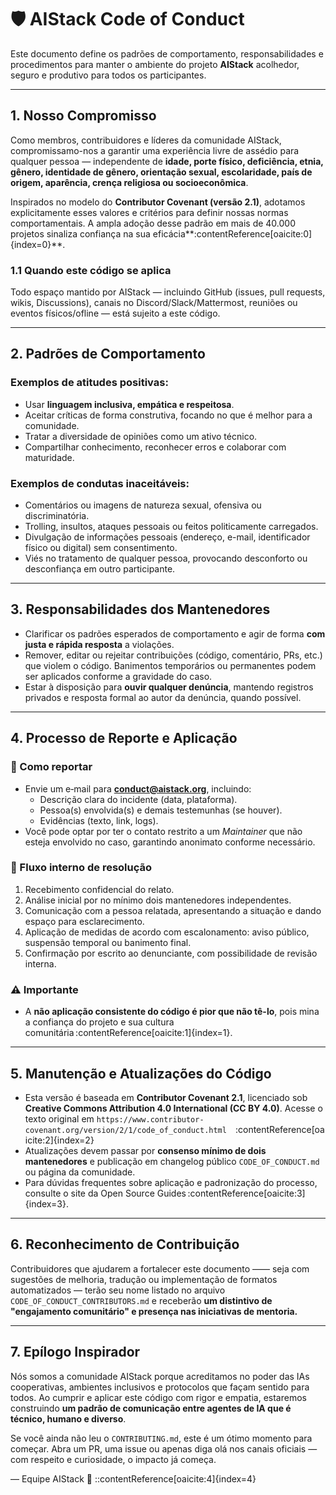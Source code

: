 # 🛡️ AIStack Code of Conduct

Este documento define os padrões de comportamento, responsabilidades e procedimentos para manter o ambiente do projeto **AIStack** acolhedor, seguro e produtivo para todos os participantes.

---

## 1. Nosso Compromisso

Como membros, contribuidores e líderes da comunidade AIStack, compromissamo-nos a garantir uma experiência livre de assédio para qualquer pessoa — independente de **idade, porte físico, deficiência, etnia, gênero, identidade de gênero, orientação sexual, escolaridade, país de origem, aparência, crença religiosa ou socioeconômica**.  

Inspirados no modelo do **Contributor Covenant (versão 2.1)**, adotamos explicitamente esses valores e critérios para definir nossas normas comportamentais. A ampla adoção desse padrão em mais de 40.000 projetos sinaliza confiança na sua eficácia**:contentReference[oaicite:0]{index=0}**.

### 1.1 Quando este código se aplica  
Todo espaço mantido por AIStack — incluindo GitHub (issues, pull requests, wikis, Discussions), canais no Discord/Slack/Mattermost, reuniões ou eventos físicos/ofline — está sujeito a este código.

---

## 2. Padrões de Comportamento

### Exemplos de atitudes positivas:
- Usar **linguagem inclusiva, empática e respeitosa**.  
- Aceitar críticas de forma construtiva, focando no que é melhor para a comunidade.  
- Tratar a diversidade de opiniões como um ativo técnico.  
- Compartilhar conhecimento, reconhecer erros e colaborar com maturidade.

### Exemplos de condutas inaceitáveis:
- Comentários ou imagens de natureza sexual, ofensiva ou discriminatória.  
- Trolling, insultos, ataques pessoais ou feitos politicamente carregados.  
- Divulgação de informações pessoais (endereço, e-mail, identificador físico ou digital) sem consentimento.  
- Viés no tratamento de qualquer pessoa, provocando desconforto ou desconfiança em outro participante.

---

## 3. Responsabilidades dos Mantenedores

- Clarificar os padrões esperados de comportamento e agir de forma **com justa e rápida resposta** a violações.  
- Remover, editar ou rejeitar contribuições (código, comentário, PRs, etc.) que violem o código. Banimentos temporários ou permanentes podem ser aplicados conforme a gravidade do caso.  
- Estar à disposição para **ouvir qualquer denúncia**, mantendo registros privados e resposta formal ao autor da denúncia, quando possível.

---

## 4. Processo de Reporte e Aplicação

### 📧 Como reportar  
- Envie um e‑mail para **conduct@aistack.org**, incluindo:
  - Descrição clara do incidente (data, plataforma).
  - Pessoa(s) envolvida(s) e demais testemunhas (se houver).
  - Evidências (texto, link, logs).
- Você pode optar por ter o contato restrito a um *Maintainer* que não esteja envolvido no caso, garantindo anonimato conforme necessário.

### 📌 Fluxo interno de resolução  
1. Recebimento confidencial do relato.  
2. Análise inicial por no mínimo dois mantenedores independentes.  
3. Comunicação com a pessoa relatada, apresentando a situação e dando espaço para esclarecimento.  
4. Aplicação de medidas de acordo com escalonamento: aviso público, suspensão temporal ou banimento final.  
5. Confirmação por escrito ao denunciante, com possibilidade de revisão interna.

### ⚠️ Importante  
- A **não aplicação consistente do código é pior que não tê-lo**, pois mina a confiança do projeto e sua cultura comunitária :contentReference[oaicite:1]{index=1}.

---

## 5. Manutenção e Atualizações do Código

- Esta versão é baseada em **Contributor Covenant 2.1**, licenciado sob **Creative Commons Attribution 4.0 International (CC BY 4.0)**. Acesse o texto original em `https://www.contributor-covenant.org/version/2/1/code_of_conduct.html` :contentReference[oaicite:2]{index=2}  
- Atualizações devem passar por **consenso mínimo de dois mantenedores** e publicação em changelog público `CODE_OF_CONDUCT.md` ou página da comunidade.
- Para dúvidas frequentes sobre aplicação e padronização do processo, consulte o site da Open Source Guides :contentReference[oaicite:3]{index=3}.

---

## 6. Reconhecimento de Contribuição

Contribuidores que ajudarem a fortalecer este documento —— seja com sugestões de melhoria, tradução ou implementação de formatos automatizados — terão seu nome listado no arquivo `CODE_OF_CONDUCT_CONTRIBUTORS.md` e receberão **um distintivo de "engajamento comunitário" e presença nas iniciativas de mentoria.**

---

## 7. Epílogo Inspirador

Nós somos a comunidade AIStack porque acreditamos no poder das IAs cooperativas, ambientes inclusivos e protocolos que façam sentido para todos. Ao cumprir e aplicar este código com rigor e empatia, estaremos construindo **um padrão de comunicação entre agentes de IA que é técnico, humano e diverso**.

Se você ainda não leu o `CONTRIBUTING.md`, este é um ótimo momento para começar. Abra um PR, uma issue ou apenas diga olá nos canais oficiais — com respeito e curiosidade, o impacto já começa.

— Equipe AIStack 🚀
::contentReference[oaicite:4]{index=4}
